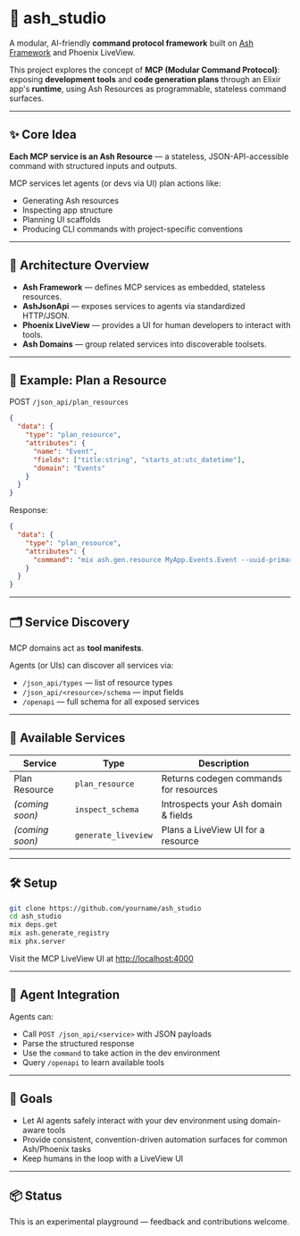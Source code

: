 # 🧠 ash_studio

A modular, AI-friendly **command protocol framework** built on [Ash Framework](https://ash-hq.org) and Phoenix LiveView.

This project explores the concept of **MCP (Modular Command Protocol)**: exposing **development tools** and **code generation plans** through an Elixir app's **runtime**, using Ash Resources as programmable, stateless command surfaces.

---

## ✨ Core Idea

**Each MCP service is an Ash Resource** — a stateless, JSON-API-accessible command with structured inputs and outputs.

MCP services let agents (or devs via UI) plan actions like:

- Generating Ash resources
- Inspecting app structure
- Planning UI scaffolds
- Producing CLI commands with project-specific conventions

---

## 🔧 Architecture Overview

- **Ash Framework** — defines MCP services as embedded, stateless resources.
- **AshJsonApi** — exposes services to agents via standardized HTTP/JSON.
- **Phoenix LiveView** — provides a UI for human developers to interact with tools.
- **Ash Domains** — group related services into discoverable toolsets.

---

## 🧪 Example: Plan a Resource

POST `/json_api/plan_resources`

```json
{
  "data": {
    "type": "plan_resource",
    "attributes": {
      "name": "Event",
      "fields": ["title:string", "starts_at:utc_datetime"],
      "domain": "Events"
    }
  }
}
```

Response:

```json
{
  "data": {
    "type": "plan_resource",
    "attributes": {
      "command": "mix ash.gen.resource MyApp.Events.Event --uuid-primary-key id ..."
    }
  }
}
```

---

## 🗂️ Service Discovery

MCP domains act as **tool manifests**.

Agents (or UIs) can discover all services via:

- `/json_api/types` — list of resource types
- `/json_api/<resource>/schema` — input fields
- `/openapi` — full schema for all exposed services

---

## 🧰 Available Services

| Service         | Type                | Description                            |
| --------------- | ------------------- | -------------------------------------- |
| Plan Resource   | `plan_resource`     | Returns codegen commands for resources |
| _(coming soon)_ | `inspect_schema`    | Introspects your Ash domain & fields   |
| _(coming soon)_ | `generate_liveview` | Plans a LiveView UI for a resource     |

---

## 🛠️ Setup

```bash
git clone https://github.com/yourname/ash_studio
cd ash_studio
mix deps.get
mix ash.generate_registry
mix phx.server
```

Visit the MCP LiveView UI at [http://localhost:4000](http://localhost:4000)

---

## 🤖 Agent Integration

Agents can:

- Call `POST /json_api/<service>` with JSON payloads
- Parse the structured response
- Use the `command` to take action in the dev environment
- Query `/openapi` to learn available tools

---

## 📍 Goals

- Let AI agents safely interact with your dev environment using domain-aware tools
- Provide consistent, convention-driven automation surfaces for common Ash/Phoenix tasks
- Keep humans in the loop with a LiveView UI

---

## 📦 Status

This is an experimental playground — feedback and contributions welcome.
